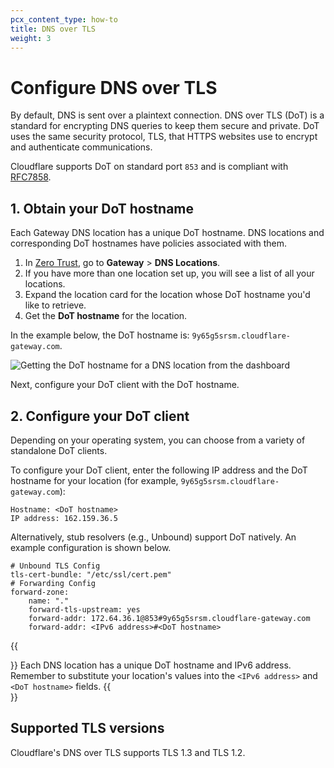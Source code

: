 ```yaml
---
pcx_content_type: how-to
title: DNS over TLS
weight: 3
---
```


# Configure DNS over TLS

By default, DNS is sent over a plaintext connection. DNS over TLS (DoT) is a standard for encrypting DNS queries to keep them secure and private. DoT uses the same security protocol, TLS, that HTTPS websites use to encrypt and authenticate communications.

Cloudflare supports DoT on standard port `853` and is compliant with [RFC7858](https://tools.ietf.org/html/rfc7858).

## 1. Obtain your DoT hostname

Each Gateway DNS location has a unique DoT hostname. DNS locations and corresponding DoT hostnames have policies associated with them.

1. In [Zero Trust](https://one.dash.cloudflare.com/), go to **Gateway** > **DNS Locations**.
2. If you have more than one location set up, you will see a list of all your locations.
3. Expand the location card for the location whose DoT hostname you'd like to retrieve.
4. Get the **DoT hostname** for the location.

In the example below, the DoT hostname is: `9y65g5srsm.cloudflare-gateway.com`.

![Getting the DoT hostname for a DNS location from the dashboard](/images/cloudflare-one/connections/get-unique-subdomain.png)

Next, configure your DoT client with the DoT hostname.

## 2. Configure your DoT client

Depending on your operating system, you can choose from a variety of standalone DoT clients.

To configure your DoT client, enter the following IP address and the DoT hostname for your location (for example, `9y65g5srsm.cloudflare-gateway.com`):

```text
Hostname: <DoT hostname>
IP address: 162.159.36.5
```

Alternatively, stub resolvers (e.g., Unbound) support DoT natively. An example configuration is shown below.

```text
# Unbound TLS Config
tls-cert-bundle: "/etc/ssl/cert.pem"
# Forwarding Config
forward-zone:
	name: "."
	forward-tls-upstream: yes
	forward-addr: 172.64.36.1@853#9y65g5srsm.cloudflare-gateway.com
	forward-addr: <IPv6 address>#<DoT hostname>
```

{{<Aside>}}
Each DNS location has a unique DoT hostname and IPv6 address. Remember to substitute your location's values into the `<IPv6 address>` and `<DoT hostname>` fields.
{{</Aside>}}

## Supported TLS versions

Cloudflare's DNS over TLS supports TLS 1.3 and TLS 1.2.
